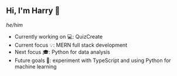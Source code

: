 ## Hi, I'm Harry 👋
_he/him_

- Currently working on 💻: QuizCreate
- Current focus 💡: MERN full stack development
- Next focus 🎓: Python for data analysis
- Future goals 📅: experiment with TypeScript and using Python for machine learning
